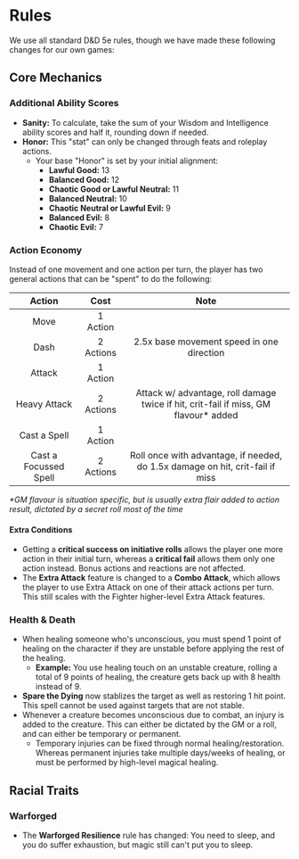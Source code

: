 # Rules

We use all standard D&D 5e rules, though we have made these following changes for our own games:

## Core Mechanics

### Additional Ability Scores

- **Sanity:** To calculate, take the sum of your Wisdom and Intelligence ability scores and half it, rounding down if needed.
- **Honor:** This "stat" can only be changed through feats and roleplay actions.
  - Your base "Honor" is set by your initial alignment:
    - **Lawful Good:** 13
    - **Balanced Good:** 12
    - **Chaotic Good or Lawful Neutral:** 11
    - **Balanced Neutral:** 10
    - **Chaotic Neutral or Lawful Evil:** 9
    - **Balanced Evil:** 8
    - **Chaotic Evil:** 7

### Action Economy

Instead of one movement and one action per turn, the player has two general actions that can be "spent" to do the following:

| Action | Cost | Note |
|:-:|:-:|:-:|
| Move | 1 Action | |
| Dash | 2 Actions | 2.5x base movement speed in one direction |
| Attack | 1 Action | |
| Heavy Attack | 2 Actions | Attack w/ advantage, roll damage twice if hit, crit-fail if miss, GM flavour* added |
| Cast a Spell | 1 Action | |
| Cast a Focussed Spell | 2 Actions | Roll once with advantage, if needed, do 1.5x damage on hit, crit-fail if miss |

_*GM flavour is situation specific, but is usually extra flair added to action result, dictated by a secret roll most of the time_

#### Extra Conditions

- Getting a **critical success on initiative rolls** allows the player one more action in their initial turn, whereas a **critical fail** allows them only one action instead. Bonus actions and reactions are not affected.
- The **Extra Attack** feature is changed to a **Combo Attack**, which allows the player to use Extra Attack on one of their attack actions per turn. This still scales with the Fighter higher-level Extra Attack features.

### Health & Death

- When healing someone who's unconscious, you must spend 1 point of healing on the character if they are unstable before applying the rest of the healing.
    - **Example:** You use healing touch on an unstable creature, rolling a total of 9 points of healing, the creature gets back up with 8 health instead of 9.
- **Spare the Dying** now stablizes the target as well as restoring 1 hit point. This spell cannot be used against targets that are not stable.
- Whenever a creature becomes unconscious due to combat, an injury is added to the creature. This can either be dictated by the GM or a roll, and can either be temporary or permanent.
    - Temporary injuries can be fixed through normal healing/restoration. Whereas permanent injuries take multiple days/weeks of healing, or must be performed by high-level magical healing.

## Racial Traits

### Warforged

- The **Warforged Resilience** rule has changed: You need to sleep, and you do suffer exhaustion, but magic still can't put you to sleep.